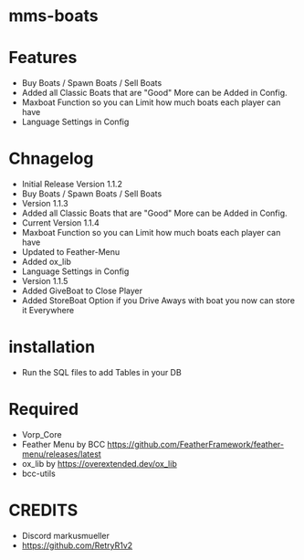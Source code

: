 # mms-boats 

# Features
 
- Buy Boats / Spawn Boats / Sell Boats 
- Added all Classic Boats that are "Good" More can be Added in Config.
- Maxboat Function so you can Limit how much boats each player can have
- Language Settings in Config


# Chnagelog
- Initial Release Version 1.1.2
- Buy Boats / Spawn Boats / Sell Boats
- Version 1.1.3
- Added all Classic Boats that are "Good" More can be Added in Config.
- Current Version 1.1.4
- Maxboat Function so you can Limit how much boats each player can have
- Updated to Feather-Menu
- Added ox_lib
- Language Settings in Config
- Version 1.1.5
- Added GiveBoat to Close Player
- Added StoreBoat Option if you Drive Aways with boat you now can store it Everywhere
# installation 

- Run the SQL files to add Tables in your DB

# Required
- Vorp_Core 
- Feather Menu by BCC https://github.com/FeatherFramework/feather-menu/releases/latest
- ox_lib by https://overextended.dev/ox_lib
- bcc-utils

# CREDITS
- Discord markusmueller 
- https://github.com/RetryR1v2 